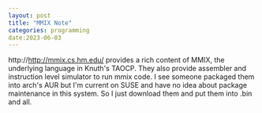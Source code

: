 ```yaml
---
layout: post
title: "MMIX Note"
categories: programming
date:2023-06-03
---
```


http://http://mmix.cs.hm.edu/ provides a rich content of MMIX, the underlying language in Knuth's TAOCP.
They also provide assembler and instruction level simulator to run mmix code. I see someone packaged them
into arch's AUR but I'm current on SUSE and have no idea about package maintenance in this system. So I
just download them and put them into .bin and all.
